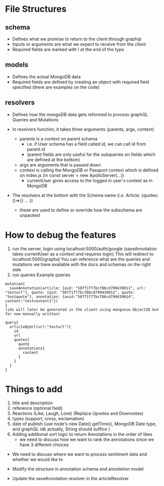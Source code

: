 # File Structures
## schema
  * Defines what we promise to return to the client through graphql
  * Inputs or arguments are what we expect to receive from the client
  * Required fields are marked with ! at the end of the type

## models
  * Defines the actual MongoDB data
  * Required fields are defined by creating an object with required field specified (there are examples on the code)

## resolvers
  * Defines how the mongoDB data gets reformed to process graphQL Queries and Mutations
  * In resolvers function, it takes three arguments (parents, args, context)
    * parents is a context on parent schema
       * i.e. if User schema has a field called id, we can call id from parent.id
       * (parent fields are only useful for the subqueries on fields which are defined at the bottom)
    * args are arguments that is passed down
    * context is calling the MongoDB or Passport context which is defined on index.js (in const server = new ApolloServer(...))
       * currentUser gives access to the logged in user's context as in MongoDB

  * The resolvers at the bottom with the Schema name (i.e. Article: {quotes: ()=>{} ... })
    * these are used to define or override how the subschema are unpacked

# How to debug the features
1. run the server, login using localhost:5000/auth/google (saveAnnotation takes currentUser as a context and requires login)
    This will redirect to localhost:5000/graphql 
    You can reference what are the queries and mutations we have available with the docs and schemas on the right side
2. run queries
Example queries
```
mutation{
  saveAnnotation(article: {aid: "507f1f77bcf86cd799439011", url: "testurl"}, quote: {qid: "507f1f77bcf86cd799439012", quote: "testquote"}, annotation: {anid:"507f1f77bcf86cd799439014", content:"testcontent1"})
}
(ids will later be generated in the client using mongoose.ObjectID but for now manually written)

query{
  articleByUrl(url:"testurl"){
    id
    url
    quotes{
      quote
      annotations{
        content
      }
    }
  }
}
```


# Things to add
1. title and description
1. reference (optional field)
1. Reactions (Like, Laugh, Love) (Replace Upvotes and Downvotes)
1. types (support, cross, exclamation)
1. date of publish (use node's new Date().getTime(), MongoDB Date type, and graphQL idk actually, String should suffice )
1. Adding additional sort logic to return Annotations in the order of likes
    * we need to discuss how we want to rank the annotations since we have 3 different choices
* We need to discuss where we want to process sentiment data and whether we would like to 

* Modify the structure in annotation schema and annotetion model
* Update the saveAnnotation resolver in the articleResolver